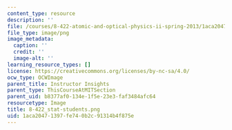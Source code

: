 ```yaml
---
content_type: resource
description: ''
file: /courses/8-422-atomic-and-optical-physics-ii-spring-2013/1aca20471397fe740b2c91314b4f875e_8-422_stat-students.png
file_type: image/png
image_metadata:
  caption: ''
  credit: ''
  image-alt: ''
learning_resource_types: []
license: https://creativecommons.org/licenses/by-nc-sa/4.0/
ocw_type: OCWImage
parent_title: Instructor Insights
parent_type: ThisCourseAtMITSection
parent_uid: b8377af0-134e-1f5e-23e3-faf3484afc64
resourcetype: Image
title: 8-422_stat-students.png
uid: 1aca2047-1397-fe74-0b2c-91314b4f875e
---
```

